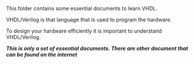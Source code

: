 This folder contains some essential documents to learn VHDL.

VHDL/Verilog is that language that is used to program the hardware.

To design your hardware efficiently it is important to understand VHDL/Verilog.

***This is only a set of essential documents. There are other document that can
be found on the internet***



